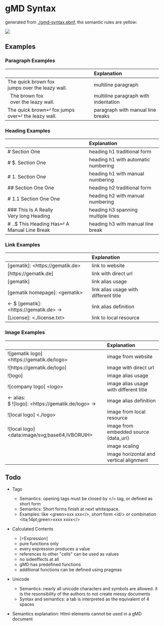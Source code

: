# gMD Syntax

generated from [./gmd-syntax.ebnf](./gmd-syntax.ebnf), the semantic rules are yellow:

![](https://www.plantuml.com/plantuml/proxy?fmt=svg&cache=no&src=https://raw.githubusercontent.com/volkerdoerr/gmd/main/gmd-syntax.ebnf)

## Examples

### Paragraph Examples

|                                                               | Explanation                          |
| :------------------------------------------------------------ | :----------------------------------- |
| The quick brown fox<br>jumps over the leazy wall.             | multiline paragraph                  |
| &nbsp;&nbsp;The brown fox<br>&nbsp;&nbsp;over the leazy wall. | multiline paragraph with indentation |
| The quick brown↵ fox jumps over↵ the leazy wall.              | paragraph with manual line breaks    |

### Heading Examples

|                                               | Explanation                         |
| :-------------------------------------------- | :---------------------------------- |
| # Section One                                 | heading h1 traditional form         |
| # $. Section One                              | heading h1 with automatic numbering |
| # 1. Section One                              | heading h1 with manual numbering    |
| ## Section One One                            | heading h2 traditional form         |
| # 1.1 Section One One                         | heading h2 with manual numbering    |
| ### This Is A Really<br>Very long Heading     | heading h3 spanning multiple lines  |
| # $.$.$ This Heading Has↵ A Manual Line Break | heading h3 with manual line break   |

### Link Examples

|                                                   | Explanation                           |
| :------------------------------------------------ | :------------------------------------ |
| \[gematik\]: \<https[]()://gematik.de\>           | link to website                       |
| \[https[]()://gematik.de]                         | link with direct url                  |
| \[gematik\]                                       | link alias usage                      |
| \[gematik homepage\]: \<gematik\>                 | link alias usage with different title |
| \<- $ \[gematik\]: \<https[]()://gematik.de\> -\> | link alias definition                 |
| \[License]: \<./license.txt\>                     | link to local resource                |

### Image Examples

|                                                                | Explanation                             |
| :------------------------------------------------------------- | :-------------------------------------- |
| !\[gematik logo\] \<https[]()://gematik.de/logo\>              | image from website                      |
| !\[https[]()://gematik.de/logo\]                               | image with direct url                   |
| !\[logo\]                                                      | image alias usage                       |
| !\[company logo\] \<logo\>                                     | image alias usage with different title  |
| \<- alias:<br>$ !\[logo\]: \<https[]()://gematik.de/logo\> -\> | image alias definition                  |
| !\[local logo\] \<./logo\>                                     | image from local resource               |
| !\[local logo\] \<data:image/svg;base64,IVBORUIH\>             | image from embedded source (data_uri)   |
|                                                                | image scaling                           |
|                                                                | image horizontal and vertical alignment |

## Todo

- Tags
  - Semantics: opening tags must be closed by \</\> tag,  or defined as  short form
  - Semantics: Short forms finish at next whitespace.
  - Examples: like \<green\>xxx xxx\</\>, short form <id/\> or combination \<ita;14pt;green\>xxxx xxxx\</\>
  
- Calculated Contents
  - [=Expression]
  - pure functions only
  - every expression produces a value
  - references to other "cells" can be used as values
  - no sideeffects at all
  - gMD has predefined functions
  - additional functions can be defined using pragmas 
  
- Unicode  
  - Semantics: nearly all unicode characters and symbols are allowed. it is the resonsibility of the authors to not create messy documents  
  - Syntax and semantics: a tab is interpreted as the equivalent of 4 spaces

- Semantics explanation: Html-elements cannot be used in a gMD document









